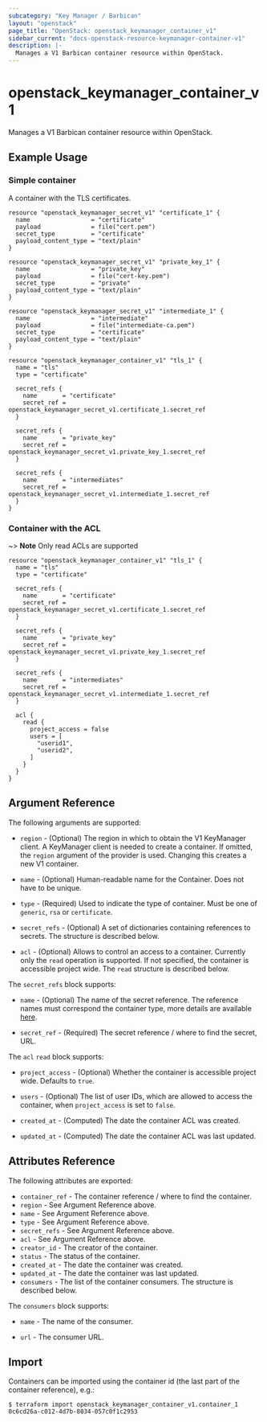 ```yaml
---
subcategory: "Key Manager / Barbican"
layout: "openstack"
page_title: "OpenStack: openstack_keymanager_container_v1"
sidebar_current: "docs-openstack-resource-keymanager-container-v1"
description: |-
  Manages a V1 Barbican container resource within OpenStack.
---
```


# openstack\_keymanager\_container\_v1

Manages a V1 Barbican container resource within OpenStack.

## Example Usage

### Simple container

A container with the TLS certificates.

```hcl
resource "openstack_keymanager_secret_v1" "certificate_1" {
  name                 = "certificate"
  payload              = file("cert.pem")
  secret_type          = "certificate"
  payload_content_type = "text/plain"
}

resource "openstack_keymanager_secret_v1" "private_key_1" {
  name                 = "private_key"
  payload              = file("cert-key.pem")
  secret_type          = "private"
  payload_content_type = "text/plain"
}

resource "openstack_keymanager_secret_v1" "intermediate_1" {
  name                 = "intermediate"
  payload              = file("intermediate-ca.pem")
  secret_type          = "certificate"
  payload_content_type = "text/plain"
}

resource "openstack_keymanager_container_v1" "tls_1" {
  name = "tls"
  type = "certificate"

  secret_refs {
    name       = "certificate"
    secret_ref = openstack_keymanager_secret_v1.certificate_1.secret_ref
  }

  secret_refs {
    name       = "private_key"
    secret_ref = openstack_keymanager_secret_v1.private_key_1.secret_ref
  }

  secret_refs {
    name       = "intermediates"
    secret_ref = openstack_keymanager_secret_v1.intermediate_1.secret_ref
  }
}
```

### Container with the ACL

~> **Note** Only read ACLs are supported

```hcl
resource "openstack_keymanager_container_v1" "tls_1" {
  name = "tls"
  type = "certificate"

  secret_refs {
    name       = "certificate"
    secret_ref = openstack_keymanager_secret_v1.certificate_1.secret_ref
  }

  secret_refs {
    name       = "private_key"
    secret_ref = openstack_keymanager_secret_v1.private_key_1.secret_ref
  }

  secret_refs {
    name       = "intermediates"
    secret_ref = openstack_keymanager_secret_v1.intermediate_1.secret_ref
  }

  acl {
    read {
      project_access = false
      users = [
        "userid1",
        "userid2",
      ]
    }
  }
}
```

## Argument Reference

The following arguments are supported:

* `region` - (Optional) The region in which to obtain the V1 KeyManager client.
    A KeyManager client is needed to create a container. If omitted, the
    `region` argument of the provider is used. Changing this creates a new
    V1 container.

* `name` - (Optional) Human-readable name for the Container. Does not have
    to be unique.

* `type` - (Required) Used to indicate the type of container. Must be one of `generic`, `rsa` or `certificate`.

* `secret_refs` - (Optional) A set of dictionaries containing references to secrets. The structure is described
    below.

* `acl` - (Optional) Allows to control an access to a container. Currently only
  the `read` operation is supported. If not specified, the container is
  accessible project wide. The `read` structure is described below.

The `secret_refs` block supports:

* `name` - (Optional) The name of the secret reference. The reference names must correspond the container type, more details are available [here](https://docs.openstack.org/barbican/stein/api/reference/containers.html).

* `secret_ref` - (Required) The secret reference / where to find the secret, URL.

The `acl` `read` block supports:

* `project_access` - (Optional) Whether the container is accessible project wide.
  Defaults to `true`.

* `users` - (Optional) The list of user IDs, which are allowed to access the
  container, when `project_access` is set to `false`.

* `created_at` - (Computed) The date the container ACL was created.

* `updated_at` - (Computed) The date the container ACL was last updated.

## Attributes Reference

The following attributes are exported:

* `container_ref` - The container reference / where to find the container.
* `region` - See Argument Reference above.
* `name` - See Argument Reference above.
* `type` - See Argument Reference above.
* `secret_refs` - See Argument Reference above.
* `acl` - See Argument Reference above.
* `creator_id` - The creator of the container.
* `status` - The status of the container.
* `created_at` - The date the container was created.
* `updated_at` - The date the container was last updated.
* `consumers` - The list of the container consumers. The structure is described below.

The `consumers` block supports:

* `name` - The name of the consumer.

* `url` - The consumer URL.

## Import

Containers can be imported using the container id (the last part of the container reference), e.g.:

```
$ terraform import openstack_keymanager_container_v1.container_1 0c6cd26a-c012-4d7b-8034-057c0f1c2953
```
